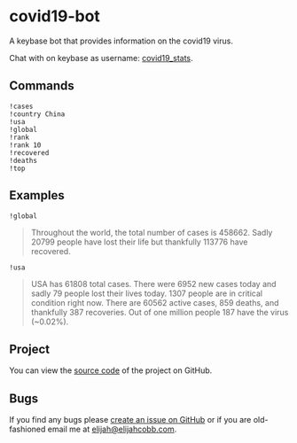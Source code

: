 # covid19-bot
A keybase bot that provides information on the covid19 virus.

Chat with on keybase as username: [covid19_stats](https://keybase.io/covid19_stats).

## Commands
```
!cases
!country China
!usa
!global
!rank
!rank 10
!recovered
!deaths
!top
```

## Examples
`!global`
> Throughout the world, the total number of cases is 458662. Sadly 20799 people have lost their life but thankfully
>113776 have recovered.
  
`!usa`
> USA has 61808 total cases. There were 6952 new cases today and sadly 79 people lost their lives today. 1307 people
>are in critical condition right now. There are 60562 active cases, 859 deaths, and thankfully 387 recoveries. Out of
>one million people 187 have the virus (~0.02%).


## Project
You can view the
[source code](https://github.com/elijahjcobb/***/tree/master/ts) of the project on GitHub.

## Bugs
If you find any bugs please [create an issue on GitHub](https://github.com/elijahjcobb/covid19-bot/issues) or if you are
old-fashioned email me at [elijah@elijahcobb.com](mailto:elijah@elijahcobb.com).